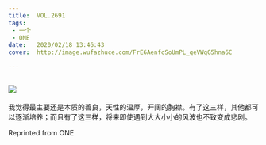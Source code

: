 ```yaml
---
title:	VOL.2691
tags:
 - 一个
 - ONE
date:	2020/02/18 13:46:43
cover:	http://image.wufazhuce.com/FrE6AenfcSoUmPL_qeVWqG5hna6C

---
```

![](http://image.wufazhuce.com/FrE6AenfcSoUmPL_qeVWqG5hna6C)
---

我觉得最主要还是本质的善良，天性的温厚，开阔的胸襟。有了这三样，其他都可以逐渐培养；而且有了这三样，将来即使遇到大大小小的风波也不致变成悲剧。
 
Reprinted from ONE

